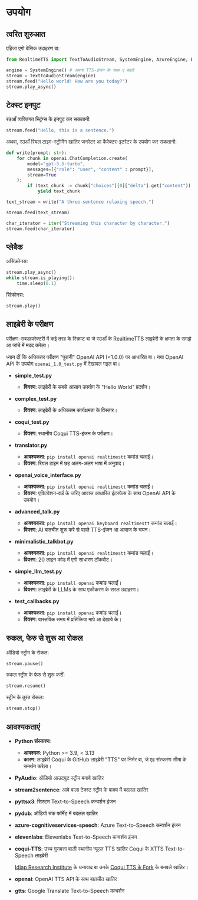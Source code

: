 # उपयोग

## त्वरित शुरुआत

एहिजा एगो बेसिक उदाहरण बा:

```python
from RealtimeTTS import TextToAudioStream, SystemEngine, AzureEngine, ElevenlabsEngine

engine = SystemEngine() # अपना TTS-इंजन के साथ ए बदलें
stream = TextToAudioStream(engine)
stream.feed("Hello world! How are you today?")
stream.play_async()
```

## टेक्स्ट इनपुट

रउआँ व्यक्तिगत स्ट्रिंग्स के इनपुट कर सकतानी:

```python
stream.feed("Hello, this is a sentence.")
```

अथवा, रउआँ रियल टाइम-स्ट्रीमिंग खातिर जनरेटर आ कैरेक्टर-इटरेटर के उपयोग कर सकतानी:

```python
def write(prompt: str):
    for chunk in openai.ChatCompletion.create(
        model="gpt-3.5-turbo",
        messages=[{"role": "user", "content" : prompt}],
        stream=True
    ):
        if (text_chunk := chunk["choices"][0]["delta"].get("content")) is not None:
            yield text_chunk

text_stream = write("A three-sentence relaxing speech.")

stream.feed(text_stream)
```

```python
char_iterator = iter("Streaming this character by character.")
stream.feed(char_iterator)
```

## प्लेबैक

असिंक्रोनस:

```python
stream.play_async()
while stream.is_playing():
    time.sleep(0.1)
```

सिंक्रोनस:

```python
stream.play()
```

## लाइब्रेरी के परीक्षण

परीक्षण-सबडायरेक्टरी में कई तरह के स्क्रिप्ट बा जे रउआँ के RealtimeTTS लाइब्रेरी के क्षमता के समझे आ जांचे में मदद करेला।

ध्यान दीं कि अधिकतर परीक्षण "पुरानी" OpenAI API (<1.0.0) पर आधारित बा। नया OpenAI API के उपयोग `openai_1.0_test.py` में देखावल गइल बा।

- **simple_test.py**
    - **विवरण**: लाइब्रेरी के सबसे आसान उपयोग के "Hello World" प्रदर्शन।
  
- **complex_test.py**
    - **विवरण**: लाइब्रेरी के अधिकतम कार्यक्षमता के विस्तार।

- **coqui_test.py**
    - **विवरण**: स्थानीय Coqui TTS-इंजन के परीक्षण।

- **translator.py**
    - **आवश्यकता**: `pip install openai realtimestt` कमांड चलाईं।
    - **विवरण**: रियल टाइम में छह अलग-अलग भाषा में अनुवाद।

- **openai_voice_interface.py**
    - **आवश्यकता**: `pip install openai realtimestt` कमांड चलाईं।
    - **विवरण**: एक्टिवेशन-वर्ड के जरिए आवाज आधारित इंटरफेस के साथ OpenAI API के उपयोग।

- **advanced_talk.py**
    - **आवश्यकता**: `pip install openai keyboard realtimestt` कमांड चलाईं।
    - **विवरण**: AI बातचीत शुरू करे से पहले TTS-इंजन आ आवाज के चयन।

- **minimalistic_talkbot.py**
    - **आवश्यकता**: `pip install openai realtimestt` कमांड चलाईं।
    - **विवरण**: 20 लाइन कोड में एगो साधारण टॉकबोट।

- **simple_llm_test.py**
    - **आवश्यकता**: `pip install openai` कमांड चलाईं।
    - **विवरण**: लाइब्रेरी के LLMs के साथ एकीकरण के सरल उदाहरण।

- **test_callbacks.py**
    - **आवश्यकता**: `pip install openai` कमांड चलाईं।
    - **विवरण**: वास्तविक समय में प्रतिक्रिया मापे आ देखावे के।

## रुकल, फेरु से शुरू आ रोकल

ऑडियो स्ट्रीम के रोकल:

```python
stream.pause()
```

रुकल स्ट्रीम के फेरु से शुरू करीं:

```python
stream.resume()
```

स्ट्रीम के तुरंत रोकल:

```python
stream.stop()
```

## आवश्यकताएं

- **Python संस्करण**:
  - **आवश्यक**: Python >= 3.9, < 3.13
  - **कारण**: लाइब्रेरी Coqui के GitHub लाइब्रेरी "TTS" पर निर्भर बा, जे एह संस्करण सीमा के समर्थन करेला।

- **PyAudio**: ऑडियो आउटपुट स्ट्रीम बनावे खातिर

- **stream2sentence**: आवे वाला टेक्स्ट स्ट्रीम के वाक्य में बदलल खातिर

- **pyttsx3**: सिस्टम Text-to-Speech कन्वर्शन इंजन

- **pydub**: ऑडियो चंक फॉर्मेट में बदलल खातिर

- **azure-cognitiveservices-speech**: Azure Text-to-Speech कन्वर्शन इंजन

- **elevenlabs**: Elevenlabs Text-to-Speech कन्वर्शन इंजन

- **coqui-TTS**: उच्च गुणवत्ता वाली स्थानीय न्यूरल TTS खातिर Coqui के XTTS Text-to-Speech लाइब्रेरी

  [Idiap Research Institute](https://github.com/idiap) के धन्यवाद बा उनके [Coqui TTS के Fork](https://github.com/idiap/coqui-ai-TTS) के बनवले खातिर।

- **openai**: OpenAI TTS API के साथ बातचीत खातिर

- **gtts**: Google Translate Text-to-Speech कन्वर्शन